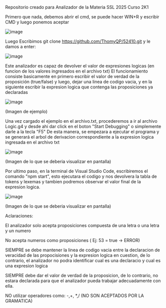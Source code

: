 Repositorio creado para Analizador de la Materia SSL 2025 Curso 2K1

Primero que nada, debemos abrir el cmd, se puede hacer WIN+R y escribir CMD y luego ponemos aceptar

![image](https://github.com/user-attachments/assets/94214ee7-1658-4bf5-9be9-3be62688bf7a)

Luego Escribimos git clone https://github.com/ThomyQP/52410.git y le damos a enter:

![image](https://github.com/user-attachments/assets/d16bd0d4-9978-4223-9c94-7dbb66def802)


Este analizador es capaz de devolver el valor de expresiones logicas (en funcion de los valores ingresados en el archivo txt) 
El funcionamiento consiste basicamente en primero escribir el valor de verdad de la proposición (true/false) y luego, dejar una linea de codigo vacia, y en la siguiente escribir la expresion logica que contenga las proposiciones ya declaradas

![image](https://github.com/user-attachments/assets/685236d2-0fe7-4c8d-881b-8da91aa1cadd)

(Imagen de ejemplo) 

Una vez cargado el ejemplo en el archivo.txt, procederemos a ir al archivo Logic.g4 y desde ahi dar click en el boton "Start Debugging" o simplemente darle a la tecla "F5"
De esta manera, se empezara a ejecutar el programa y se generará el arbol de derivacion correspondiente a la expresion logica ingresada en el archivo txt

![image](https://github.com/user-attachments/assets/ccf047d7-d269-402b-b716-326dc454f01a)

(Imagen de lo que se deberia visualizar en pantalla)

Por ultimo paso, en la terminal de Visual Studio Code, escribiremos el comando "npm start", esto ejecutara el codigo y nos devolvera la tabla de tokens y lexemas y tambien podremos observar el valor final de la expresion logica.

![image](https://github.com/user-attachments/assets/d8678967-74b1-49f3-8c9e-dd0f716f1210)

(Imagen de lo que se deberia visualizar en pantalla) 

Aclaraciones: 

El analizador solo acepta proposiciones compuesta de una letra o una letra y un numero

No acepta numeros como proposiciones ( Ej: 53 = true → ERROR) 

SIEMPRE se debe mantener la linea de codigo vacia entre la declaracion de veracidad de las propocisiones y la expresion logica en cuestion, de lo contrario, el analizador no podra identificar cual es una declaracio y cual es una expresion logica

SIEMPRE debe dar el valor de verdad de la proposicion, de lo contrario, no estara declarada para que el analizador pueda trabajar adecuadamente con ella.

NO utilizar operadores como: -,+, *,/ (NO SON ACEPTADOS POR LA GRAMATICA) 
